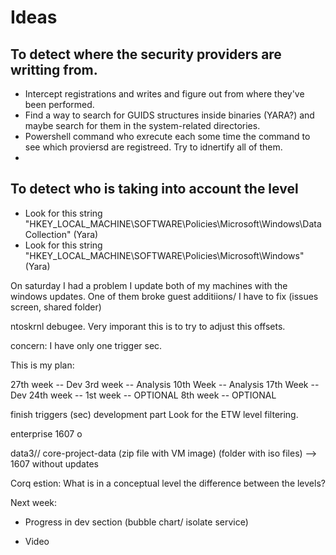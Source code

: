 # Ideas

## To detect where the security providers are writting from. 
* Intercept registrations and writes and figure out from where they've been performed. 
* Find a way to search for GUIDS structures inside binaries (YARA?) and maybe search for them in the system-related directories. 
* Powershell command who exrecute each some time the command to see which proviersd are registreed. Try to idnertify all of them.
* 
## To detect who is taking into account the level
* Look for this string "HKEY_LOCAL_MACHINE\SOFTWARE\Policies\Microsoft\Windows\DataCollection" (Yara)
* Look for this string "HKEY_LOCAL_MACHINE\SOFTWARE\Policies\Microsoft\Windows" (Yara)

On saturday I had a problem 
I update both of my machines with the windows updates. 
One of them broke guest additiions/ I have to fix (issues screen, shared folder)


ntoskrnl debugee. Very imporant this is to try to adjust this offsets. 


concern: I have only one trigger sec.



This is my plan:

27th week -- Dev
3rd week -- Analysis
10th Week -- Analysis
17th Week -- Dev
24th week -- 
1st week -- OPTIONAL
8th week -- OPTIONAL

finish triggers  (sec) 
development part
Look for the ETW level filtering.

enterprise 1607 o

data3// core-project-data (zip file with VM image)  (folder with iso files) --> 1607 without updates 


Corq estion: What is in a conceptual level the difference between the levels?


Next week:
- Progress in dev section (bubble chart/ isolate service)

- Video